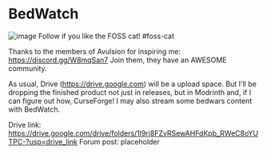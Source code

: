 # BedWatch

![image](https://github.com/RaenzyIsDev/BedWatch/assets/132928035/c0f0f26f-3682-4001-b5e6-7c3701dec2ee)
Follow if you like the FOSS cat! #foss-cat

Thanks to the members of <yellow>Avulsion<yellow/> for inspiring me: <blue>https://discord.gg/W8mqSan7<blue/>
Join them, they have an AWESOME community. 

As usual, Drive (https://drive.google.com) will be a upload space. But I'll be dropping the finished product not just in releases, but in <green>Modrinth<green/> and, if I can figure out how, <orange>CurseForge!<orange/> I may also stream some bedwars content with <red>BedWatch.<red/> 

Drive link: https://drive.google.com/drive/folders/1l9rj8FZvRSewAHFdKpb_RWeC8oYUTPC-?usp=drive_link
Forum post: placeholder
